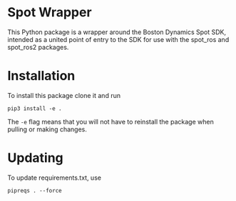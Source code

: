 # Spot Wrapper

This Python package is a wrapper around the Boston Dynamics Spot SDK, intended as a united point of entry to the SDK for use with the spot_ros and spot_ros2 packages.

# Installation

To install this package clone it and run

```commandline
pip3 install -e .
```

The `-e` flag means that you will not have to reinstall the package when pulling or making changes.

# Updating

To update requirements.txt, use

```commandline
pipreqs . --force
```